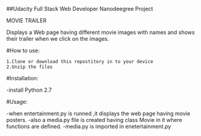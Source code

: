 ##Udacity Full Stack Web Developer Nanodeegree Project
   
   MOVIE TRAILER
 
Displays a Web page having different movie images with names and shows their trailer when we click on the images.

#How to use:

    1.Clone or download this repostitory in to your device
    2.Unzip the files
    
#Installation:

  -install Python 2.7

#Usage:

 -when entertainment.py is runned ,it displays the web page having movie posters.
 -also a media.py file is created having class Movie in it where functions are defined.
-media.py is imported in enetertainment.py
